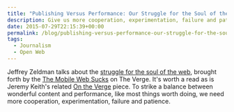 ```yaml
---
title: "Publishing Versus Performance: Our Struggle for the Soul of the web"
description: Give us more cooperation, experimentation, failure and patience.
date: 2015-07-29T22:15:39+00:00
permalink: /blog/publishing-versus-performance-our-struggle-for-the-soul-of-the-web/
tags:
  - Journalism
  - Open Web
---
```


Jeffrey Zeldman talks about the [struggle for the soul of the web](http://www.zeldman.com/2015/07/29/publishing-versus-performance-our-struggle-for-the-soul-of-the-web/), brought forth by the [The Mobile Web Sucks](http://www.theverge.com/2015/7/20/9002721/the-mobile-web-sucks) on The Verge. It's worth a read as is Jeremy Keith's related [On the Verge](https://adactio.com/journal/9312) piece. To strike a balance between wonderful content and performance, like most things worth doing, we need more cooperation, experimentation, failure and patience.
